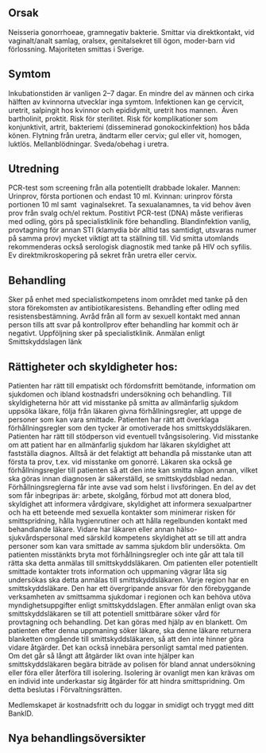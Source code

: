 ## Orsak

Neisseria gonorrhoeae, gramnegativ bakterie. Smittar via direktkontakt, vid vaginalt/analt samlag, oralsex, genitalsekret till ögon, moder-barn vid förlossning. Majoriteten smittas i Sverige.

## Symtom

Inkubationstiden är vanligen 2–7 dagar. En mindre del av männen och cirka hälften av kvinnorna utvecklar inga symtom. Infektionen kan ge cervicit, uretrit, salpingit hos kvinnor och epididymit, uretrit hos mannen.  Även bartholinit, proktit. Risk för sterilitet. Risk för komplikationer som konjunktivit, artrit, bakteriemi (disseminerad gonokockinfektion) hos båda könen. Flytning från uretra, ändtarm eller cervix; gul eller vit, homogen, luktlös. Mellanblödningar. Sveda/obehag i uretra.

## Utredning

PCR-test som screening från alla potentiellt drabbade lokaler. Mannen: Urinprov, första portionen och endast 10 ml. Kvinnan: urinprov första portionen 10 ml samt  vaginalsekret. Ta sexualanamnes, ta vid behov även prov från svalg och/el rektum. Postitivt PCR-test (DNA) måste verifieras med odling, görs på specialistklinik före behandling. Blandinfektion vanlig, provtagning för annan STI (klamydia bör alltid tas samtidigt, utsvaras numer på samma prov) mycket viktigt att ta ställning till. Vid smitta utomlands rekommenderas också serologisk diagnostik med tanke på HIV och syfilis. Ev direktmikroskopering på sekret från uretra eller cervix.

## Behandling

Sker på enhet med specialistkompetens inom området med tanke på den stora förekomsten av antibiotikaresistens. Behandling efter odling med resistensbestämning. Avråd från all form av sexuell kontakt med annan person tills att svar på kontrollprov efter behandling har kommit och är negativt. Uppföljning sker på specialistklinik.
Anmälan enligt Smittskyddslagen länk


## Rättigheter och skyldigheter hos:

Patienten har rätt till empatiskt och fördomsfritt bemötande, information om sjukdomen och ibland kostnadsfri undersökning och behandling. Till skyldigheterna hör att vid misstanke på smitta av allmänfarlig sjukdom uppsöka läkare, följa från läkaren givna förhållningsregler, att uppge de personer som kan vara smittade.
Patienten har rätt att överklaga förhållningsregler som den tycker är omotiverade hos smittskyddsläkaren. Patienten har rätt till stödperson vid eventuell tvångsisolering.
Vid misstanke om att patient har en allmänfarlig sjukdom har läkaren skyldighet att fastställa diagnos. Alltså är det felaktigt att behandla på misstanke utan att första ta prov, t.ex. vid misstanke om gonorré. Läkaren ska också ge förhållningsregler till patienten så att den inte kan smitta någon annan, vilket ska göras innan diagnosen är säkerställd, se smittskyddsblad nedan. Förhållningsreglerna får inte avse vad som helst i livsföringen. En del av det som får inbegripas är: arbete, skolgång, förbud mot att donera blod, skyldighet att informera vårdgivare, skyldighet att informera sexualpartner och ha ett beteende med sexuella kontakter som minimerar risken för smittspridning, hålla hygienrutiner och att hålla regelbunden kontakt med behandlande läkare.
Vidare har läkaren eller annan hälso- sjukvårdspersonal med särskild kompetens skyldighet att se till att andra personer som kan vara smittade av samma sjukdom blir undersökta. Om patienten misstänkts bryta mot förhållningsregler och inte går att tala till rätta ska detta anmälas till smittskyddsläkaren. Om patienten eller potentiellt smittade kontakter trots information och uppmaning vägrar låta sig undersökas ska detta anmälas till smittskyddsläkaren.
Varje region har en smittskyddsläkare. Den har ett övergripande ansvar för den förebyggande verksamheten av smittsamma sjukdomar i regionen och kan behöva utöva myndighetsuppgifter enligt smittskyddslagen. Efter anmälan enligt ovan ska smittskyddsläkaren se till att potentiell smittbärare söker vård för provtagning och behandling. Det kan göras med hjälp av en blankett. Om patienten efter denna uppmaning söker läkare, ska denne läkare returnera blanketten omgående till smittskyddsläkaren, så att den inte hinner göra vidare åtgärder. Det kan också innebära personligt samtal med patienten.
Om det går så långt att åtgärder likt ovan inte hjälper kan smittskyddsläkaren begära biträde av polisen för bland annat undersökning eller föra eller återföra till isolering. Isolering är ovanligt men kan krävas om en individ inte underkastar sig åtgärder för att hindra smittspridning. Om detta beslutas i Förvaltningsrätten.


Medlemskapet är kostnadsfritt och du loggar in smidigt och tryggt med ditt BankID.

## Nya behandlingsöversikter

